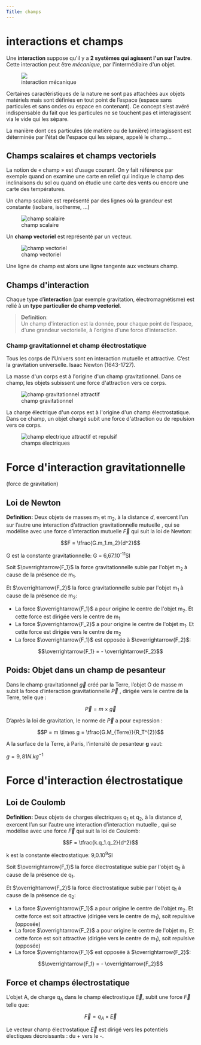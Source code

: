 ```yaml
---
Title: champs
---
```


# interactions et champs
Une **interaction** suppose qu'il y a **2 systèmes qui agissent l'un sur l'autre**. Cette interaction peut être *mécanique*, par l'intermédiaire d'un objet.

<figure>
  <img src="../images/champ_interaction.png">
  <figcaption>interaction mécanique</figcaption>
</figure>


Certaines caractéristiques de la nature ne sont pas attachées aux objets matériels mais sont définies en tout point de l’espace (espace sans particules et sans ondes ou espace en contenant). Ce concept s’est avéré indispensable du fait que les particules ne se touchent pas et interagissent via le vide qui les sépare. 

La manière dont ces particules (de matière ou de lumière) interagissent est déterminée par l’état de l'espace qui les sépare, appelé le champ…

## Champs scalaires et champs vectoriels
La notion de « champ » est d’usage courant. On y fait référence par exemple quand on examine une carte en relief qui indique le champ des inclinaisons du sol ou quand on étudie une carte des vents ou encore une carte des températures.

Un champ scalaire est représenté par des lignes où la grandeur est constante (isobare, isotherme, ...)

<figure>
  <img src="../images/champ_scalaire.png" alt="champ scalaire">
  <figcaption>champ scalaire</figcaption>
</figure>

Un **champ vectoriel** est représenté par un vecteur.

<figure>
  <img src="../images/champ_vecteur.png" alt="champ vectoriel">
  <figcaption>champ vectoriel</figcaption>
</figure>

Une ligne de champ est alors une ligne tangente aux vecteurs champ.

## Champs d'interaction
Chaque type d’**interaction** (par exemple gravitation, électromagnétisme) est relié à un **type particulier de champ vectoriel**.

> **Definition**: <br>
Un champ d'interaction est la donnée, pour chaque point de l’espace, d'une grandeur vectorielle, à l'origine d'une force d'interaction.

### Champ gravitationnel et champ électrostatique
Tous les corps de l’Univers sont en interaction mutuelle et attractive. C’est la gravitation universelle. Isaac Newton (1643-1727).

La masse d'un corps est à l'origine d'un champ gravitationnel. Dans ce champ, les objets subissent une force d'attraction vers ce corps.

<figure>
  <img src="../images/champ_gravite.png" alt="champ gravitationnel attractif">
  <figcaption>champ gravitationnel</figcaption>
</figure>

La charge électrique d'un corps est à l'origine d'un champ électrostatique. Dans ce champ, un objet chargé subit une force d'attraction ou de repulsion vers ce corps.

<figure><div>
  <img src="../images/champ_elec.png" alt="champ electrique attractif et repulsif">
  <figcaption>champs électriques</figcaption></div>
</figure>

# Force d'interaction gravitationnelle
(force de gravitation)<br>
## Loi de Newton
**Definition:** Deux objets de masses m<sub>1</sub> et m<sub>2</sub>, à la distance *d*, exercent l’un sur l’autre une interaction d’attraction gravitationnelle mutuelle , qui se modélise avec une force d’interaction mutuelle $\overrightarrow{F}$ qui suit la loi de Newton:

$$F = \tfrac{G.m_1.m_2}{d^2}$$

G est la constante gravitationnelle: G = 6,67.10<sup>-11</sup>SI

Soit $\overrightarrow{F_1}$ la force gravitationnelle subie par l'objet m<sub>2</sub> à cause de la présence de m<sub>1</sub>. 

Et $\overrightarrow{F_2}$ la force gravitationnelle subie par l'objet m<sub>1</sub> à cause de la présence de m<sub>2</sub>:

* La force $\overrightarrow{F_1}$ a pour origine le centre de l'objet m<sub>2</sub>. Et cette force est dirigée vers le centre de m<sub>1</sub>
* La force $\overrightarrow{F_2}$ a pour origine le centre de l'objet m<sub>1</sub>. Et cette force est dirigée vers le centre de m<sub>2</sub>
* La force $\overrightarrow{F_1}$ est opposée à $\overrightarrow{F_2}$:

$$\overrightarrow{F_1} = - \overrightarrow{F_2}$$

## Poids: Objet dans un champ de pesanteur
Dans le champ gravitationnel $\overrightarrow{g}$ créé par la Terre, l’objet O de masse m subit la force d’interaction gravitationnelle $\overrightarrow{P}$ , dirigée vers le centre de la Terre, telle que :

$$\overrightarrow{P} = m \times \overrightarrow{g}$$

D’après la loi de gravitation, le norme de $\overrightarrow{P}$ a pour expression :

$$P = m \times g = \tfrac{G.M_{Terre}}{R_T^{2}}$$

A la surface de la Terre, à Paris, l'intensité de pesanteur **g** vaut:

$g = 9,81 N.kg^{-1}$

# Force d'interaction électrostatique
## Loi de Coulomb
**Definition:** Deux objets de charges électriques q<sub>1</sub> et q<sub>2</sub>, à la distance *d*, exercent l’un sur l’autre une interaction d’interaction mutuelle , qui se modélise avec une force $\overrightarrow{F}$ qui suit la loi de Coulomb:

$$F = \tfrac{k.q_1.q_2}{d^2}$$

k est la constante électrostatique: 9,0.10<sup>9</sup>SI

Soit $\overrightarrow{F_1}$ la force électrostatique subie par l'objet q<sub>2</sub> à cause de la présence de q<sub>1</sub>. 

Et $\overrightarrow{F_2}$ la force électrostatique subie par l'objet q<sub>1</sub> à cause de la présence de q<sub>2</sub>:

* La force $\overrightarrow{F_1}$ a pour origine le centre de l'objet m<sub>2</sub>. Et cette force est soit attractive (dirigée vers le centre de m<sub>1</sub>), soit repulsive (opposée)
* La force $\overrightarrow{F_2}$ a pour origine le centre de l'objet m<sub>1</sub>. Et cette force est soit attractive (dirigée vers le centre de m<sub>1</sub>), soit repulsive (opposée)
* La force $\overrightarrow{F_1}$ est opposée à $\overrightarrow{F_2}$:

$$\overrightarrow{F_1} = - \overrightarrow{F_2}$$

## Force et champs électrostatique
L’objet A, de charge q<sub>A</sub> dans le champ électrostique $\overrightarrow{E}$, subit une force $\overrightarrow{F}$ telle que:

$$\overrightarrow{F} = q_A \times \overrightarrow{E}$$

Le vecteur champ électrostatique $\overrightarrow{E}$ est dirigé vers les potentiels électiques décroissants : du + vers le -.




